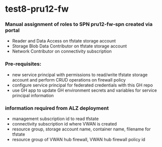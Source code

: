 # test8-pru12-fw

### Manual assignment of roles to SPN pru12-fw-spn created via portal
- Reader and Data Access on tfstate storage account
- Storage Blob Data Contributor on tfstate storage account
- Network Contributor on connectivity subscription


### Pre-requisites:
- new service principal with permissions to read/write tfstate storage account and perform CRUD operations on firewall policy
- configure service principal for federated credentials with this GH repo
- use GH app to update GH environment secrets and variables for service principal information


### information required from ALZ deployment
- management subscription id to read tfstate
- connectivity subscription id where VWAN is created
- resource group, storage account name, container name, filename for tfstate
- resource group of VWAN hub firewall, VWAN hub firewall policy id
